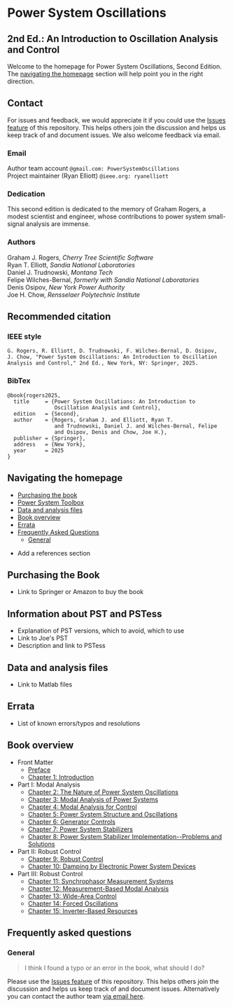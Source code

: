 # Power System Oscillations
## 2nd Ed.: An Introduction to Oscillation Analysis and Control

Welcome to the homepage for Power System Oscillations, Second
Edition. The [navigating the homepage](#navigating) section will
help point you in the right direction.

## Contact
For issues and feedback, we would appreciate it if you could use the
[Issues feature](https://github.com/PowerSystemOscillations/PowerSystemOscillations.github.io/issues)
of this repository. This helps others join the discussion and helps
us keep track of and document issues. We also welcome feedback via
email.

### Email
Author team account `@gmail.com: PowerSystemOscillations`<br />
Project maintainer (Ryan Elliott) `@ieee.org: ryanelliott`

### Dedication
This second edition is dedicated to the memory of Graham Rogers, a
modest scientist and engineer, whose contributions to power system
small-signal analysis are immense.

### Authors
Graham J. Rogers, *Cherry Tree Scientific Software*<br />
Ryan T. Elliott, *Sandia National Laboratories*<br />
Daniel J. Trudnowski, *Montana Tech*<br />
Felipe Wilches-Bernal, *formerly with Sandia National Laboratories*<br />
Denis Osipov, *New York Power Authority*<br />
Joe H. Chow, *Rensselaer Polytechnic Institute*

## Recommended citation
<a id="citation"></a>

### IEEE style

    G. Rogers, R. Elliott, D. Trudnowski, F. Wilches-Bernal, D. Osipov,
    J. Chow, "Power System Oscillations: An Introduction to Oscillation
    Analysis and Control," 2nd Ed., New York, NY: Springer, 2025.

### BibTex

    @book{rogers2025,
      title     = {Power System Oscillations: An Introduction to
                   Oscillation Analysis and Control},
      edition   = {Second},
      author    = {Rogers, Graham J. and Elliott, Ryan T.
                   and Trudnowski, Daniel J. and Wilches-Bernal, Felipe
                   and Osipov, Denis and Chow, Joe H.},
      publisher = {Springer},
      address   = {New York},
      year      = 2025
    }

## Navigating the homepage
<a id="navigating"></a>
- [Purchasing the book](#purchasing)
- [Power System Toolbox](#pst)
- [Data and analysis files](#data)
- [Book overview](#overview)
- [Errata](#errata)
- [Frequently Asked Questions](#faq)
    - [General](#general)

+ Add a references section

## Purchasing the Book
<a id="purchasing"></a>
+ Link to Springer or Amazon to buy the book

## Information about PST and PSTess
<a id="pst"></a>
+ Explanation of PST versions, which to avoid, which to use
+ Link to Joe's PST
+ Description and link to PSTess

## Data and analysis files
<a id="data"></a>
+ Link to Matlab files

## Errata
<a id="errata"></a>
+ List of known errors/typos and resolutions

## Book overview
<a id="overview"></a>
- Front Matter
    - [Preface](chapters/preface.md)
    - [Chapter 1: Introduction](chapters/chapter1.md)
- Part I: Modal Analysis
    - [Chapter 2: The Nature of Power System Oscillations](chapters/chapter2.md)
    - [Chapter 3: Modal Analysis of Power Systems](chapters/chapter3.md)
    - [Chapter 4: Modal Analysis for Control](chapters/chapter4.md)
    - [Chapter 5: Power System Structure and Oscillations](chapters/chapter5.md)
    - [Chapter 6: Generator Controls](chapters/chapter6.md)
    - [Chapter 7: Power System Stabilizers](chapters/chapter7.md)
    - [Chapter 8: Power System Stabilizer Implementation--Problems and Solutions](chapters/chapter8.md)
- Part II: Robust Control
    - [Chapter 9: Robust Control](chapters/chapter9.md)
    - [Chapter 10: Damping by Electronic Power System Devices](chapters/chapter10.md)
- Part III: Robust Control
    - [Chapter 11: Synchrophasor Measurement Systems](chapters/chapter11.md)
    - [Chapter 12: Measurement-Based Modal Analysis](chapters/chapter12.md)
    - [Chapter 13: Wide-Area Control](chapters/chapter13.md)
    - [Chapter 14: Forced Oscillations](chapters/chapter14.md)
    - [Chapter 15: Inverter-Based Resources](chapters/chapter15.md)

## Frequently asked questions
<a id="faq"></a>

### General
<a id="general"></a>

> I think I found a typo or an error in the book, what should I do?

Please use the
[Issues feature](https://github.com/PowerSystemOscillations/PowerSystemOscillations.github.io/issues)
of this repository. This helps others join the discussion and helps
us keep track of and document issues. Alternatively you can contact
the author team [via email here](mailto:powersystemoscillations@gmail.com).
